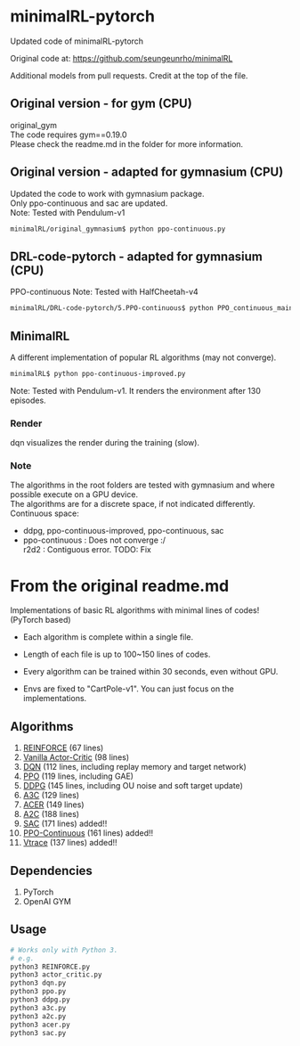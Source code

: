 # minimalRL-pytorch

Updated code of minimalRL-pytorch

Original code at: https://github.com/seungeunrho/minimalRL

Additional models from pull requests. Credit at the top of the file.

## Original version - for gym (CPU)
original_gym  
The code requires gym==0.19.0  
Please check the readme.md in the folder for more information.  

## Original version - adapted for gymnasium (CPU)
Updated the code to work with gymnasium package.  
Only ppo-continuous and sac are updated.  
Note: Tested with Pendulum-v1
```bash
minimalRL/original_gymnasium$ python ppo-continuous.py  
```

## DRL-code-pytorch - adapted for gymnasium (CPU)  
PPO-continuous
Note: Tested with HalfCheetah-v4  
```bash
minimalRL/DRL-code-pytorch/5.PPO-continuous$ python PPO_continuous_main.py
```

## MinimalRL
A different implementation of popular RL algorithms (may not converge).  
```bash
minimalRL$ python ppo-continuous-improved.py
```
Note: Tested with Pendulum-v1. It renders the environment after 130 episodes.  

### Render
dqn visualizes the render during the training (slow).

### Note
The algorithms in the root folders are tested with gymnasium and where possible execute on a GPU device.  
The algorithms are for a discrete space, if not indicated differently.  
Continuous space:  
- ddpg, ppo-continuous-improved, ppo-continuous, sac  
- ppo-continuous : Does not converge :/  
r2d2 : Contiguous error. TODO: Fix  

# From the original readme.md


Implementations of basic RL algorithms with minimal lines of codes! (PyTorch based)

* Each algorithm is complete within a single file.

* Length of each file is up to 100~150 lines of codes.

* Every algorithm can be trained within 30 seconds, even without GPU.

* Envs are fixed to "CartPole-v1". You can just focus on the implementations.



## Algorithms
1. [REINFORCE](https://github.com/seungeunrho/minimalRL/blob/master/REINFORCE.py) (67 lines)
2. [Vanilla Actor-Critic](https://github.com/seungeunrho/minimalRL/blob/master/actor_critic.py) (98 lines)
3. [DQN](https://github.com/seungeunrho/minimalRL/blob/master/dqn.py) (112 lines,  including replay memory and target network)
4. [PPO](https://github.com/seungeunrho/minimalRL/blob/master/ppo.py) (119 lines,  including GAE)
5. [DDPG](https://github.com/seungeunrho/minimalRL/blob/master/ddpg.py) (145 lines, including OU noise and soft target update)
6. [A3C](https://github.com/seungeunrho/minimalRL/blob/master/a3c.py) (129 lines)
7. [ACER](https://github.com/seungeunrho/minimalRL/blob/master/acer.py) (149 lines)
8. [A2C](https://github.com/seungeunrho/minimalRL/blob/master/a2c.py) (188 lines)
9. [SAC](https://github.com/seungeunrho/minimalRL/blob/master/sac.py) (171 lines) added!! 
10. [PPO-Continuous](https://github.com/seungeunrho/minimalRL/blob/master/ppo-continuous.py) (161 lines) added!!
11. [Vtrace](https://github.com/seungeunrho/minimalRL/blob/master/vtrace.py) (137 lines) added!!


## Dependencies
1. PyTorch
2. OpenAI GYM

## Usage
```bash
# Works only with Python 3.
# e.g.
python3 REINFORCE.py
python3 actor_critic.py
python3 dqn.py
python3 ppo.py
python3 ddpg.py
python3 a3c.py
python3 a2c.py
python3 acer.py
python3 sac.py
```
